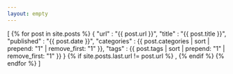 ```yaml
---
layout: empty
---
```

[
    {% for post in site.posts %}
        {
            "url" : "{{ post.url }}",
            "title" : "{{ post.title }}",
            "published" : "{{ post.date }}",
            "categories" : {{ post.categories | sort  | prepend: "1" | remove_first:  "1" }},
            "tags" : {{ post.tags | sort | prepend: "1" | remove_first:  "1" }}
        }
        {% if site.posts.last.url != post.url %}
        ,
        {% endif %}
    {% endfor %}
]